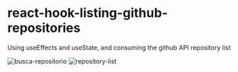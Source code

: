 # react-hook-listing-github-repositories
 Using useEffects and useState, and consuming the github API repository list

![busca-repositorio](https://user-images.githubusercontent.com/40903144/66237232-f5046900-e6ca-11e9-9996-886896a4ea39.png)
![repository-list](https://user-images.githubusercontent.com/40903144/66237238-f766c300-e6ca-11e9-8b7e-26ecdde70a8b.png)
